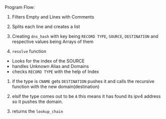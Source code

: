Program Flow:

1. Filters Empty and Lines with Comments
2. Splits each line and creates a list
3. Creating `dns_hash` with key being `RECORD TYPE`, `SOURCE`, `DESTINATION` and respective values being Arrays of them

4. `resolve` function

- Looks for the index of the SOURCE
- handles Unknown Alias and Domains
- checks `RECORD TYPE` with the help of Index

1. if the type is `CNAME` gets `DESTINATION` pushes it and calls the recursive function with the new domain(destination)

2. elsif the type comes out to be `A` this means it has found its ipv4 address so it pushes the domain.

3. returns the `lookup_chain`
